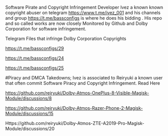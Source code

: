 Software Pirate and Copyright Infringement Developer Ivez a known known copyright abuser on telegram https://www.t.me/ivez_001 and his channels and group https://t.me/bassconfigs is where he does his bidding . His repo and so called works are now closely Monitored by Github and Dolby Corporation for software infringement. 

Telegram Files that infringe Dolby Corporation Copyrights

https://t.me/bassconfigs/29

https://t.me/bassconfigs/24

https://t.me/bassconfigs/25

#Piracy and DMCA Takedowns;
Ivez is associated to Reiryuki a known user that often commit Software Piracy and Copyright Infringement. Read Here 

https://github.com/reiryuki/Dolby-Atmos-OnePlus-8-Visible-Magisk-Module/discussions/8

https://github.com/reiryuki/Dolby-Atmos-Razer-Phone-2-Magisk-Module/discussions/15

Https://github.com/reiryuki/Dolby-Atmos-ZTE-A2019-Pro-Magisk-Module/discussions/20


